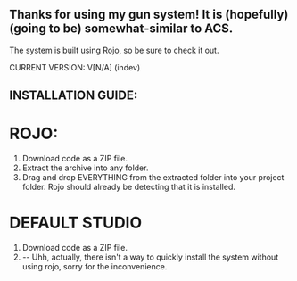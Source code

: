 ## Thanks for using my gun system! It is (hopefully) (going to be) somewhat-similar to ACS.
The system is built using Rojo, so be sure to check it out. 

CURRENT VERSION: V[N/A] (indev)

## INSTALLATION GUIDE:
# ROJO:
1. Download code as a ZIP file.
2. Extract the archive into any folder.
3. Drag and drop EVERYTHING from the extracted folder into your project folder. Rojo should already be detecting that it is installed.

# DEFAULT STUDIO
1. Download code as a ZIP file.
2. -- Uhh, actually, there isn't a way to quickly install the system without using rojo, sorry for the inconvenience.
